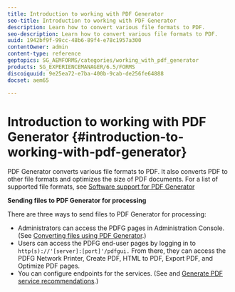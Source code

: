 ```yaml
---
title: Introduction to working with PDF Generator
seo-title: Introduction to working with PDF Generator
description: Learn how to convert various file formats to PDF.
seo-description: Learn how to convert various file formats to PDF.
uuid: 1942bf9f-99cc-48b6-89f4-e78c1957a300
contentOwner: admin
content-type: reference
geptopics: SG_AEMFORMS/categories/working_with_pdf_generator
products: SG_EXPERIENCEMANAGER/6.5/FORMS
discoiquuid: 9e25ea72-e7ba-400b-9cab-de256fe64888
docset: aem65

---
```


# Introduction to working with PDF Generator {#introduction-to-working-with-pdf-generator}

PDF Generator converts various file formats to PDF. It also converts PDF to other file formats and optimizes the size of PDF documents. For a list of supported file formats, see [Software support for PDF Generator](/help/forms/using/aem-forms-jee-supported-platforms.md)

**Sending files to PDF Generator for processing**

There are three ways to send files to PDF Generator for processing:

* Administrators can access the PDFG pages in Administration Console. (See [Converting files using PDF Generator](/help/forms/using/admin-help/converting-files-using-pdf-generator.md).)
* Users can access the PDFG end-user pages by logging in to `http(s)://'[server]:[port]'/pdfgui.` From there, they can access the PDFG Network Printer, Create PDF, HTML to PDF, Export PDF, and Optimize PDF pages.
* You can configure endpoints for the services. (See <!--Fix broken link to Managing Endpoints --> and [Generate PDF service recommendations](/help/forms/using/admin-help/configuring-watched-folder-endpoints.md#generate-pdf-service-recommendations).) [](/help/forms/using/admin-help/overview-5.md#main-pars-header)


